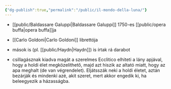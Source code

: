 ```yaml
---
{"dg-publish":true,"permalink":"/public/il-mondo-della-luna/"}
---
```


- [[public/Baldassare Galuppi\|Baldassare Galuppi]] 1750-es [[public/opera buffa\|opera buffa]]ja
- [[Carlo Goldoni\|Carlo Goldoni]] librettója
- mások is (pl. [[public/Haydn\|Haydn]]) is írtak rá darabot

- csillagásznak kiadva magát a szerelmes Ecclitico elhiteti a lány apjával, hogy a holdi élet megközelíthető, majd azt hiszik az altató miatt, hogy az apa meghalt (de van végrendelet). Eljátsszák neki a holdi életet, aztán bezárják és mindenki azé, akit szeret, mert akkor engedik ki, ha beleegyezik a házasságba.